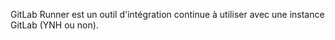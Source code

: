 GitLab Runner est un outil d'intégration continue à utiliser avec une instance GitLab (YNH ou non).

